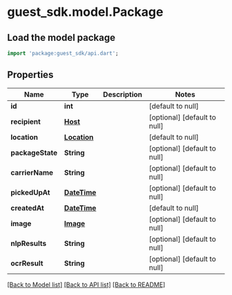 # guest_sdk.model.Package

## Load the model package
```dart
import 'package:guest_sdk/api.dart';
```

## Properties
Name | Type | Description | Notes
------------ | ------------- | ------------- | -------------
**id** | **int** |  | [default to null]
**recipient** | [**Host**](Host.md) |  | [optional] [default to null]
**location** | [**Location**](Location.md) |  | [default to null]
**packageState** | **String** |  | [optional] [default to null]
**carrierName** | **String** |  | [optional] [default to null]
**pickedUpAt** | [**DateTime**](DateTime.md) |  | [optional] [default to null]
**createdAt** | [**DateTime**](DateTime.md) |  | [default to null]
**image** | [**Image**](Image.md) |  | [optional] [default to null]
**nlpResults** | **String** |  | [optional] [default to null]
**ocrResult** | **String** |  | [optional] [default to null]

[[Back to Model list]](../README.md#documentation-for-models) [[Back to API list]](../README.md#documentation-for-api-endpoints) [[Back to README]](../README.md)


